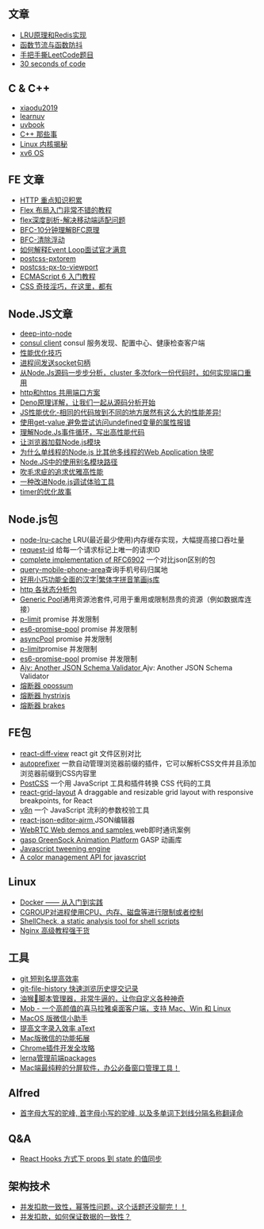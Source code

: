 ## 文章

* [LRU原理和Redis实现](https://zhuanlan.zhihu.com/p/34133067)
* [函数节流与函数防抖](https://juejin.im/entry/58c0379e44d9040068dc952f)
* [手把手撕LeetCode题目](https://github.com/labuladong/fucking-algorithm)
* [30 seconds of code](https://www.30secondsofcode.org/)

## C & C++
* [xiaodu2019](https://github.com/jobbole/awesome-c-cn)
* [learnuv](https://github.com/thlorenz/learnuv)
* [uvbook](https://github.com/nikhilm/uvbook)
* [C++ 那些事](https://light-city.club/sc/)
* [Linux 内核揭秘](https://github.com/MintCN/linux-insides-zh)
* [xv6 OS](https://github.com/mit-pdos/xv6-public)


## FE 文章

* [HTTP 重点知识积累](./http/README.MD)
* [Flex 布局入门非常不错的教程](https://zhuanlan.zhihu.com/p/25303493)
* [flex深度剖析-解决移动端适配问题](https://juejin.im/post/5e72eca86fb9a07cd80f410f#heading-1)
* [BFC-10分钟理解BFC原理](https://zhuanlan.zhihu.com/p/25321647)
* [BFC-清除浮动](https://www.cnblogs.com/dolphinX/p/3508869.html)
* [如何解释Event Loop面试官才满意](https://zhuanlan.zhihu.com/p/72507900)
* [postcss-pxtorem](https://github.com/cuth/postcss-pxtorem)
* [postcss-px-to-viewport](https://github.com/evrone/postcss-px-to-viewport)
* [ECMAScript 6 入门教程](https://es6.ruanyifeng.com/)
* [CSS 奇技淫巧，在这里，都有](https://github.com/chokcoco/iCSS)

## Node.JS文章
 * [deep-into-node](https://github.com/yjhjstz/deep-into-node)
 * [consul client](https://www.npmjs.com/package/consul)  consul 服务发现、配置中心、健康检查客户端
 * [性能优化技巧](https://medium.com/zooz-engineering/nodejs-performance-302ff764509a)
 * [进程间发送socket句柄](./send_socket/readme.md)
 * [从Node.Js源码一步步分析，cluster 多次fork一份代码时，如何实现端口重用](./cluster.md)
 * [http和https 共用端口方案](./http_and_https_over_same_port)
 * [Deno原理详解，让我们一起从源码分析开始](./v8worker2/DENO.MD)
 * [JS性能优化-相同的代码放到不同的地方居然有这么大的性能差异!](./optimization/README.MD)
 * [使用get-value,避免尝试访问undefined变量的属性报错](./getValue/index.js)
 * [理解Node.Js事件循环，写出高性能代码](./event_loop/README.MD)
 * [让浏览器加载Node.js模块](./browserify/README.MD)
 * [为什么单线程的Node.js 比其他多线程的Web Application 快呢](./fase/README.MD)
 * [Node.JS中的使用别名模块路径](./symlink/README.MD)
 * [吹毛求疵的追求优雅高性能](https://github.com/jawil/blog/issues/2#)
 * [一种改进Node.js调试体验工具](https://github.com/GoogleChromeLabs/ndb)
 * [timer的优化故事](https://github.com/hustxiaoc/node.js/issues/10)

## Node.js包
* [node-lru-cache](https://github.com/isaacs/node-lru-cache) LRU(最近最少使用)内存缓存实现，大幅提高接口吞吐量
* [request-id](https://www.npmjs.com/package/request-id) 给每一个请求标记上唯一的请求ID
* [complete implementation of RFC6902](https://github.com/chbrown/rfc6902) 一个对比json区别的包
* [query-mobile-phone-area](https://github.com/SuperID/query-mobile-phone-area)查询手机号码归属地
* [好用小巧功能全面的汉字|繁体字拼音笔画js库](https://github.com/theajack/cnchar)
* [http 各状态分析包](https://github.com/yosuke-furukawa/httpstat)
* [Generic Pool](https://github.com/coopernurse/node-pool)通用资源池套件,可用于重用或限制昂贵的资源（例如数据库连接）
* [p-limit](https://github.com/sindresorhus/p-limit/blob/master/index.js) promise 并发限制
* [es6-promise-pool](https://github.com/timdp/es6-promise-pool#readme) promise 并发限制
* [asyncPool](https://github.com/rxaviers/async-pool#readme) promise 并发限制
* [p-limit](https://github.com/sindresorhus/p-limit#readme)promise 并发限制
* [es6-promise-pool](https://github.com/timdp/es6-promise-pool#readme) promise 并发限制
* [Ajv: Another JSON Schema Validator ](https://github.com/epoberezkin/ajv)Ajv: Another JSON Schema Validator
* [熔断器 opossum](https://nodeshift.dev/opossum/)
 * [熔断器 hystrixjs](https://www.npmjs.com/package/hystrixjs)
 * [熔断器 brakes](https://github.com/awolden/brakes)

## FE包
* [react-diff-view](https://github.com/otakustay/react-diff-view) react git 文件区别对比
* [autoprefixer](https://github.com/postcss/autoprefixer) 一款自动管理浏览器前缀的插件，它可以解析CSS文件并且添加浏览器前缀到CSS内容里
* [PostCSS](https://www.postcss.com.cn/) 一个用 JavaScript 工具和插件转换 CSS 代码的工具
* [react-grid-layout](https://github.com/STRML/react-grid-layout?utm_source=gold_browser_extension) A draggable and resizable grid layout with responsive breakpoints, for React
* [v8n](https://github.com/imbrn/v8n) 一个 JavaScript 流利的参数校验工具
* [react-json-editor-ajrm ](https://www.npmjs.com/package/react-json-editor-ajrm)  JSON编辑器
* [WebRTC Web demos and samples ](https://github.com/webrtc/samples) web即时通讯案例
* [gasp GreenSock Animation Platform](https://www.npmjs.com/package/gsap)  GASP 动画库
* [Javascript tweening engine](https://github.com/tweenjs/tween.js)
* [A color management API for javascript](https://github.com/brehaut/color-js)

## Linux 

* [Docker —— 从入门到实践](https://yeasy.gitbook.io/docker_practice/)
* [CGROUP对进程使用CPU、内存、磁盘等进行限制或者控制](./cgroup/README.MD)
* [ShellCheck, a static analysis tool for shell scripts ](https://github.com/koalaman/shellcheck)
* [Nginx 高级教程强干货](http://openresty.org/download/agentzh-nginx-tutorials-zhcn.html)

## 工具
* [git 短别名提高效率](./git/alias.md)
* [git-file-history 快速浏览历史提交记录](https://github.com/pomber/git-history)
* [油猴🐒脚本管理器，非常牛逼的，让你自定义各种神奇](http://www.tampermonkey.net/)
* [Mob - 一个高颜值的喜马拉雅桌面客户端，支持 Mac、Win 和 Linux](https://github.com/zenghongtu/Mob)
* [MacOS 版微信小助手](https://github.com/025car/WeChatPlugin-MacOS)
* [提高文字录入效率 aText](https://www.trankynam.com/atext/)
* [Mac版微信的功能拓展](https://github.com/MustangYM/WeChatExtension-ForMac)
* [Chrome插件开发全攻略](https://github.com/sxei/chrome-plugin-demo)
* [lerna管理前端packages](https://github.com/lerna/lerna)
* [Mac端最纯粹的分屏软件，办公必备窗口管理工具！](http://magnet.crowdcafe.com/)

## Alfred
* [首字母大写的驼峰, 首字母小写的驼峰, 以及多单词下划线分隔名称翻译命](https://github.com/xudaolong/CodeVar)

## Q&A
* [React Hooks 方式下 props 到 state 的值同步](https://github.com/wayou/wayou.github.io/issues/36)

## 架构技术
* [并发扣款一致性，幂等性问题，这个话题还没聊完！！](https://mp.weixin.qq.com/s/xXju0y64KKUiD06QE0LoeA)
* [并发扣款，如何保证数据的一致性？](https://mp.weixin.qq.com/s?__biz=MjM5ODYxMDA5OQ==&mid=2651962738&idx=1&sn=d2d91a380bad06af9f7b9f7a80db26b3&chksm=bd2d08ae8a5a81b8a7f044af52c5e6e77ec3df2bb4a9c91cd450c3fd932e8dade56afb09f784&scene=21#wechat_redirect)


